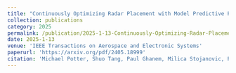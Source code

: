 ```yaml
---
title: "Continuously Optimizing Radar Placement with Model Predictive Path Integrals"
collection: publications
category: 2025
permalink: /publication/2025-1-13-Continuously-Optimizing-Radar-Placement-with-Model-Predictive-Path-Integrals
date: 2025-1-13
venue: 'IEEE Transactions on Aerospace and Electronic Systems'
paperurl: 'https://arxiv.org/pdf/2405.18999'
citation: 'Michael Potter, Shuo Tang, Paul Ghanem, Milica Stojanovic, Pau Closas, Murat Akcakaya, Ben Wright, Marius Necsoiu, Deniz Erdoğmuş, Michael Everett, Tales Imbiriba'
---
```


